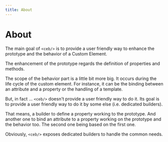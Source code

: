 ```yaml
---
title: About
---
```

# About

The main goal of <code>&lt;ceb/&gt;</code> is to provide a user friendly way to enhance the prototype and the behavior of a Custom Element.

The enhancement of the prototype regards the definition of properties and methods.

The scope of the behavior part is a little bit more big. It occurs during the life cycle of the custom element.
For instance, it can be the binding between an attribute and a property or the handling of a template.

But, in fact ... <code>&lt;ceb/&gt;</code> doesn't provide a user friendly way to do it.
Its goal is to provide a user friendly way to do it by some else (i.e. dedicated builders).

That means, a builder to define a property working to the prototype.
And another one to bind an attribute to a property working on the prototype and the behavior too.
The second one being based on the first one.

Obviously, <code>&lt;ceb/&gt;</code> exposes dedicated builders to handle the common needs.
